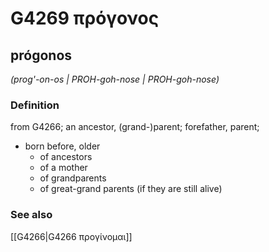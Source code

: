 # G4269 πρόγονος

## prógonos

_(prog'-on-os | PROH-goh-nose | PROH-goh-nose)_

### Definition

from G4266; an ancestor, (grand-)parent; forefather, parent; 

- born before, older
  - of ancestors
  - of a mother
  - of grandparents
  - of great-grand parents (if they are still alive)

### See also

[[G4266|G4266 προγίνομαι]]
